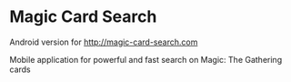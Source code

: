 Magic Card Search
=================

Android version for http://magic-card-search.com

Mobile application for powerful and fast search on Magic: The Gathering cards
